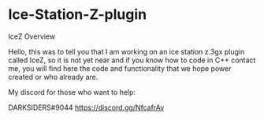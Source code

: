 # Ice-Station-Z-plugin
IceZ Overview

Hello, this was to tell you that I am working on an ice station z.3gx plugin called IceZ, so it is not yet near and if you know how to code in C++ contact me, you will find here the code and functionality that we hope power created or who already are.



My discord for those who want to help:

DARKSIDERS#9044
https://discord.gg/NfcafrAv
